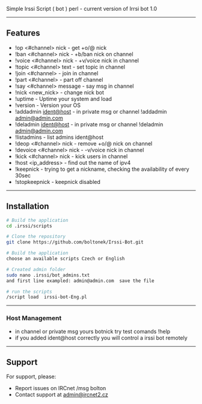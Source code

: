 Simple Irssi Script ( bot ) perl - current version of Irrsi bot 1.0


---

## Features

- !op <#channel> nick - get +o/@ nick 
- !ban <#channel> nick - +b/ban nick on channel
- !voice <#channel> nick - +v/voice nick in channel
- !topic <#channel> text - set topic in channel 
- !join <#channel> - join in channel
- !part <#channel> - part off channel
- !say <#channel> message - say msg in channel 
- !nick <new_nick> - change nick bot
- !uptime - Uptime your system and load
- !version - Version your OS
- !addadmin <ident@host>  - in private msg or channel !addadmin admin@admin.com
- !deladmin <ident@host>  - in private msg or channel !deladmin admin@admin.com
- !listadmins - list admins ident@host
- !deop <#channel> nick - remove +o/@ nick on channel
- !devoice <#channel> nick - -v/voice nick in channel
- !kick <#channel> nick - kick users in channel
- !host <ip_address> - find out the name of ipv4
- !keepnick - trying to get a nickname, checking the availability of every 30sec
- !stopkeepnick - keepnick disabled
---
## Installation

```bash
# Build the application
cd .irssi/scripts

# Clone the repository
git clone https://github.com/boltonek/Irssi-Bot.git

# Build the application
choose an available scripts Czech or English

# Created admin folder
sudo nano .irssi/bot_admins.txt
and first line exampled: admin@admin.com  save the file

# run the scripts
/script load  irssi-bot-Eng.pl

```
---

### Host Management

- in channel or private msg yours botnick try test comands !help
- if you added ident@host correctly you will control a irssi bot remotely

---
## Support

For support, please:

- Report issues on IRCnet /msg bolton
- Contact support at [admin@ircnet2.cz](mailto:admin@ircnet2.cz)



